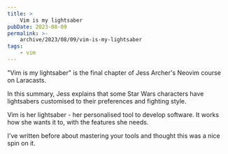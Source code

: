 ```yaml
---
title: >
    Vim is my lightsaber
pubDate: 2023-08-09
permalink: >-
    archive/2023/08/09/vim-is-my-lightsaber
tags:
    - vim
---
```


"Vim is my lightsaber" is the final chapter of Jess Archer's Neovim course on Laracasts.

In this summary, Jess explains that some Star Wars characters have lightsabers customised to their preferences and fighting style.

Vim is her lightsaber - her personalised tool to develop software. It works how she wants it to, with the features she needs.

I've written before about mastering your tools and thought this was a nice spin on it.
